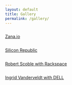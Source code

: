```yaml
---
layout: default
title: Gallery
permalink: /gallery/
---
```


<div class="content gallery">
  <div class="images-container">
      <div class="col">
          <div class="picture">
              <img src="/images/image06.jpg" alt="">
          </div>
          <div class="picture">
              <img src="/images/image00.jpg" alt="">
          </div>
          <div class="picture">
              <img src="/images/image02.jpg" alt="">
          </div>
          <div class="picture">
              <img src="/images/image03.jpg" alt="">
          </div>
          <div class="picture">
              <img src="/images/image04.jpg" alt="">
          </div>
          <div class="picture">
              <img src="/images/image17.jpg" alt="">
          </div>
          <div class="picture">
              <img src="/images/image05.jpg" alt="">
          </div>
      </div>
      <div class="col">
          <div class="picture">
              <img src="/images/image08.jpg" alt="">
          </div>
          <div class="picture">
              <img src="/images/image09.jpg" alt="">
          </div>
          <div class="picture">
              <img src="/images/image16.jpg" alt="">
          </div>
          <div class="picture">
              <img src="/images/image10.jpg" alt="">
          </div>
          <div class="picture">
              <img src="/images/image11.jpg" alt="">
          </div>
          <div class="picture">
              <img src="/images/image12.jpg" alt="">
          </div>
          <div class="picture">
              <img src="/images/image07.jpg" alt="">
          </div>
          <div class="picture">
              <img src="/images/image15.jpg" alt="">
          </div>
      </div>
  </div>
  <div class="overlayContainer">
      <a href="http://www.fastcoexist.com/3028555/change-generation/a-google-glass-app-for-doctors-to-stream-video-of-patients-to-consult-othe" class="item">
          <img src="/images/nFast.jpg" alt="">
          <div class="overlay fast">
              <img src="/images/iFast.png" alt="">
          </div>
      </a>
      <a href="http://mashable.com/2014/04/25/noor-siddiqui-remedy/" class="item">
          <img src="/images/nMash.jpg" alt="">
          <div class="overlay mash">
              <img src="/images/iMash.png" alt="">
          </div>
      </a>
      <a href="http://www.siliconrepublic.com/start-ups/item/39174-wit2014" class="item">
          <img src="/images/nSilicon.jpg" alt="">
          <div class="overlay silicon">
              <img src="/images/iSilicon.png" alt="">
          </div>
      </a>
      <a href="http://www.telegraph.co.uk/technology/11104690/The-Thiel-Fellowship-meet-the-college-dropouts-ready-to-change-the-world.html" class="item">
          <img src="/images/nTelegraph.jpg" alt="">
          <div class="overlay telegraph">
              <img src="/images/iTelegraph.png" alt="">
          </div>
      </a>
      <a href="http://www.usatoday.com/story/money/personalfinance/2014/09/02/thiel-fellowship-young-entrepreneurs/14962489/" class="item">
          <img src="/images/nUsa.jpg" alt="">
          <div class="overlay usa">
              <img src="/images/iUsa.png" alt="">
          </div>
      </a>
      <a href="http://www.businessinsider.com/peter-thiel-is-paying-these-20-entrepreneurs-that-cant-even-drink-yet-100000-to-drop-out-of-college-2012-6" class="item">
          <img src="/images/nBusiness.jpg" alt="">
          <div class="overlay business">
              <img src="/images/iBusiness.png" alt="">
          </div>
      </a>
      <a href="http://www.inc.com/ss/Cameron-Albert-Deitch/50-emerging-global-entrepreneurs-to-watch" class="item">
          <img src="/images/nInc.jpg" alt="">
          <div class="overlay inc">
              <img src="/images/iInc.png" alt="">
          </div>
      </a>
  </div>
  <div class="interviewContainer">
      <a href="http://zana.io/experts/noor-siddiqui/" class="item">
          <img src="/images/zana.jpg" alt="">
          <div class="overlaytext">
              <p>Zana.io</p>
          </div>
      </a>
      <a href="https://www.youtube.com/watch?v=KFFRKg5iYhU&amp;feature=youtube_gdata" class="item">
          <img src="/images/silicon.jpg" alt="">
          <div class="overlaytext">
              <p>Silicon Republic</p>
          </div>
      </a>
      <a href="https://www.youtube.com/watch?v=i6_t8_UNbfw" class="item">
          <img src="/images/rack.jpg" alt="">
          <div class="overlaytext">
              <p class="long">Robert Scoble with Rackspace</p>
          </div>
      </a>
      <a href="https://www.youtube.com/watch?v=Y9UGrWtLaQY" class="item">
          <img src="/images/dell.jpg" alt="">
          <div class="overlaytext">
              <p class="long">Ingrid Vanderveldt with DELL</p>
          </div>
      </a>
  </div>
  </div>
